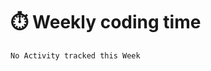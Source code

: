 
# :stopwatch: Weekly coding time 
<!--START_SECTION:waka-->
```text
No Activity tracked this Week
```
<!--END_SECTION:waka-->


<!-- <p> <img src="https://github-readme-stats.vercel.app/api?username=cozgerest&show_icons=true&hide_border=false" />  </p> -->


